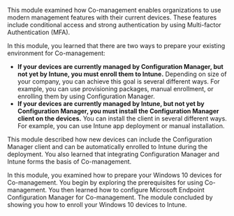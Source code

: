 This module examined how Co-management enables organizations to use modern management features with their current devices. These features include conditional access and strong authentication by using Multi-factor Authentication (MFA).

In this module, you learned that there are two ways to prepare your existing environment for Co-management:

 -  **If your devices are currently managed by Configuration Manager, but not yet by Intune, you must enroll them to Intune.** Depending on size of your company, you can achieve this goal is several different ways. For example, you can use provisioning packages, manual enrollment, or enrolling them by using Configuration Manager.
 -  **If your devices are currently managed by Intune, but not yet by Configuration Manager, you must install the Configuration Manager client on the devices.** You can install the client in several different ways. For example, you can use Intune app deployment or manual installation.

This module described how new devices can include the Configuration Manager client and can be automatically enrolled to Intune during the deployment. You also learned that integrating Configuration Manager and Intune forms the basis of Co-management.

In this module, you examined how to prepare your Windows 10 devices for Co-management. You begin by exploring the prerequisites for using Co-management. You then learned how to configure Microsoft Endpoint Configuration Manager for Co-management. The module concluded by showing you how to enroll your Windows 10 devices to Intune.
